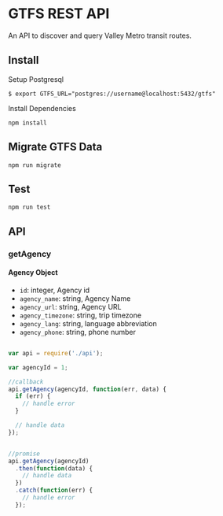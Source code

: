 GTFS REST API
=============

An API to discover and query Valley Metro transit routes.

## Install

Setup Postgresql

`$ export GTFS_URL="postgres://username@localhost:5432/gtfs"`

Install Dependencies

`npm install`

## Migrate GTFS Data

`npm run migrate`

## Test

`npm run test`

## API

### getAgency

#### Agency Object

- `id`: integer, Agency id
- `agency_name`: string, Agency Name
- `agency_url`: string, Agency URL
- `agency_timezone`: string, trip timezone
- `agency_lang`: string, language abbreviation
- `agency_phone`: string, phone number

```js

var api = require('./api');

var agencyId = 1;

//callback
api.getAgency(agencyId, function(err, data) {
  if (err) {
    // handle error
  }

  // handle data
});


//promise
api.getAgency(agencyId)
  .then(function(data) {
    // handle data
  })
  .catch(function(err) {
    // handle error
  });
```

